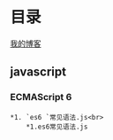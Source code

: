 # 目录
[我的博客](http://www.baidu.com) 
## javascript<br>
### ECMAScript 6<br>
	*1. `es6 `常见语法.js<br>
		*1.es6常见语法.js

